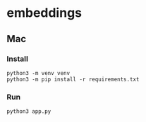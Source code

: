# embeddings

## Mac

### Install
```
python3 -m venv venv
python3 -m pip install -r requirements.txt
```

### Run
```
python3 app.py
```

